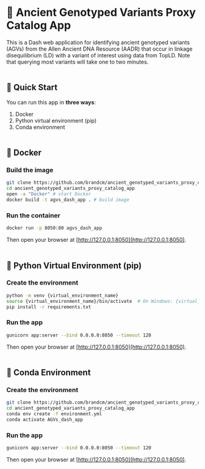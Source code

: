 # 🧬 Ancient Genotyped Variants Proxy Catalog App

This is a Dash web application for identifying ancient genotyped variants (AGVs) from the Allen Ancient DNA Resource (AADR) that occur in linkage disequilibrium (LD) with a variant of interest using data from TopLD. Note that querying most variants will take one to two minutes.
<br><br>

## 🚀 Quick Start

You can run this app in **three ways**:

1. Docker  
2. Python virtual environment (pip)  
3. Conda environment
<br><br>

## 🐳 Docker

### Build the image

```bash
git clone https://github.com/brandcm/ancient_genotyped_variants_proxy_catalog_app.git
cd ancient_genotyped_variants_proxy_catalog_app
open -a "Docker" # start Docker
docker build -t agvs_dash_app . # build image
```

### Run the container

```bash
docker run -p 8050:80 agvs_dash_app
```

Then open your browser at [http://127.0.0.1:8050](http://127.0.0.1:8050).
<br><br>

## 🐍 Python Virtual Environment (pip)

### Create the environment

```bash
python -m venv {virtual_environment_name}
source {virtual_environment_name}/bin/activate	# On Windows: {virtual_environment_name}\Scripts\activate
pip install -r requirements.txt
```

### Run the app

```bash
gunicorn app:server --bind 0.0.0.0:8050 --timeout 120
```

Then open your browser at [http://127.0.0.1:8050](http://127.0.0.1:8050).
<br><br>

## 🧪 Conda Environment

### Create the environment

```bash
git clone https://github.com/brandcm/ancient_genotyped_variants_proxy_catalog_app.git
cd ancient_genotyped_variants_proxy_catalog_app
conda env create -f environment.yml
conda activate AGVs_dash_app
```

### Run the app

```bash
gunicorn app:server --bind 0.0.0.0:8050 --timeout 120
```

Then open your browser at [http://127.0.0.1:8050](http://127.0.0.1:8050).